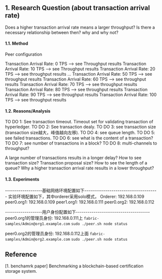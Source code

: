 ## 1. Research Question (about transaction arrival rate)

Does a higher transaction arrival rate means a larger throughput? Is there a necessary relationship between then? why and why not? 

#### 1.1. Method

Peer configuration

Transaction Arrival Rate: 0 TPS --> see Throughput results
Transaction Arrival Rate: 10 TPS --> see Throughput results
Transaction Arrival Rate: 20 TPS --> see throughput results
...
Transaction Arrival Rate: 50 TPS --> see throughput results 
Transaction Arrival Rate: 60 TPS --> see throughput results
Transaction Arrival Rate: 70 TPS --> see throughput results
Transaction Arrival Rate: 80 TPS --> see throughput results
Transaction Arrival Rate: 90 TPS --> see throughput results
Transaction Arrival Rate: 100 TPS --> see throughput results


#### 1.2. Reasons/Analysis

TO DO 1: See transaction timeout. Timeout set for validating transaction of hyperledger.
TO DO 2: See transaction dealy.
TO DO 3: see transaction size (transaction size越大，峰值越向左移).
TO DO 4: see queue length.
TO DO 5: see failed transactions.
TO DO 6: see what is the content of a transaction?
TO DO 7: see number of transactions in a block?
TO DO 8: multi-channels to throughput?

A large number of transactions results in a longer delay?
How to see transaction size? Transaction proposal size? 
How to see the length of a queue?
Why a higher transaction arrival rate results in a lower throughput?


#### 1.3. Experiments
-------------------基础网络环境配置如下--------------------------------------
实验环境配置如下，其中orderer采用solo模式，
Orderer: 192.168.0.109
peer0.org1: 192.168.0.109
peer1.org1: 192.168.0.111
peer0.org2: 192.168.0.112

-------------------用户身份配置如下--------------------------------------
peer0.org1的管理员身份:
192.168.0.111上
`fabric-samples/Admin@org1.example.com`
`sudo ./peer.sh node status`

peer0.org2的管理员身份: 
192.168.0.112上面
`fabric-samples/Admin@org2.example.com`
`sudo ./peer.sh node status`









## Reference
[1. benchamrk paper] Benchmarking a blockchain-based certification storage system.
